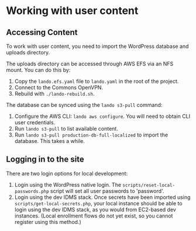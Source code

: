 # Working with user content

## Accessing Content

To work with user content, you need to import the WordPress database and uploads directory. 

The uploads directory can be accessed through AWS EFS via an NFS mount. You can do this by:

1. Copy the `lando.efs.yaml` file to `lando.yaml` in the root of the project.
2. Connect to the Commons OpenVPN.
3. Rebuild with `./lando-rebuild.sh`.

The database can be synced using the `lando s3-pull` command:

1. Configure the AWS CLI: `lando aws configure`. You will need to obtain CLI user credentials.
2. Run `lando s3-pull` to list available content.
3. Run `lando s3-pull production-db-full-localized` to import the database. This takes a while.

## Logging in to the site

There are two login options for local development:

1) Login using the WordPress native login. The `scripts/reset-local-passwords.php` script will set all user passwords to 'password'.
2) Login using the dev IDMS stack. Once secrets have been imported using `scripts/get-local-secrets.php`, your local instance should be able to login using the dev IDMS stack, as you would from EC2-based dev instances. (Local enrollment flows do not yet exist, so you cannot register using this method.)